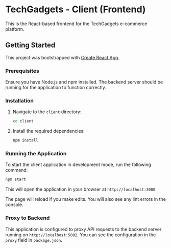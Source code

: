 # TechGadgets - Client (Frontend)

This is the React-based frontend for the TechGadgets e-commerce platform.

## Getting Started

This project was bootstrapped with [Create React App](https://github.com/facebook/create-react-app).

### Prerequisites

Ensure you have Node.js and npm installed. The backend server should be running for the application to function correctly.

### Installation

1.  Navigate to the `client` directory:
    ```bash
    cd client
    ```
2.  Install the required dependencies:
    ```bash
    npm install
    ```

### Running the Application

To start the client application in development mode, run the following command:

```bash
npm start
```

This will open the application in your browser at `http://localhost:3000`.

The page will reload if you make edits.
You will also see any lint errors in the console.

### Proxy to Backend

This application is configured to proxy API requests to the backend server running on `http://localhost:5002`. You can see the configuration in the `proxy` field in `package.json`.